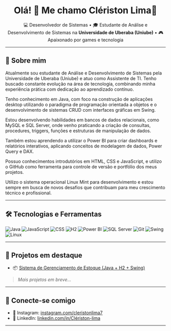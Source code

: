 <h1 align="center">Olá! 👋 Me chamo Clériston Lima🙋</h1>

<p align="center">
  💻 Desenvolvedor de Sistemas • 🎓 Estudante de Análise e Desenvolvimento de Sistemas na <strong>Universidade de Uberaba (Uniube)</strong> • 🎮 Apaixonado por games e tecnologia
</p>

---

## 🚀 Sobre mim

Atualmente sou estudante de Análise e Desenvolvimento de Sistemas pela Universidade de Uberaba (Uniube) e atuo como Assistente de TI. Tenho buscado constante evolução na área de tecnologia, combinando minha experiência prática com dedicação ao aprendizado contínuo.

Tenho conhecimento em Java, com foco na construção de aplicações desktop utilizando o paradigma de programação orientada a objetos e o desenvolvimento de sistemas CRUD com interfaces gráficas em Swing.

Estou desenvolvendo habilidades em bancos de dados relacionais, como MySQL e SQL Server, onde venho praticando a criação de consultas, procedures, triggers, funções e estruturas de manipulação de dados.

Também estou aprendendo a utilizar o Power BI para criar dashboards e relatórios interativos, aplicando conceitos de modelagem de dados, Power Query e DAX.

Possuo conhecimentos introdutórios em HTML, CSS e JavaScript, e utilizo o GitHub como ferramenta para controle de versão e portfólio dos meus projetos.

Utilizo o sistema operacional Linux Mint para desenvolvimento e estou sempre em busca de novos desafios que contribuam para meu crescimento técnico e profissional.

---

## 🛠️ Tecnologias e Ferramentas

![Java](https://img.shields.io/badge/Java-ED8B00?style=for-the-badge&logo=java&logoColor=white)
![JavaScript](https://img.shields.io/badge/JavaScript-F7DF1E?style=for-the-badge&logo=javascript&logoColor=black)
![CSS](https://img.shields.io/badge/CSS3-1572B6?style=for-the-badge&logo=css3&logoColor=white)
![H2](https://img.shields.io/badge/H2-007396?style=for-the-badge&logo=h2&logoColor=white)
![Power BI](https://img.shields.io/badge/Power%20BI-F2C811?style=for-the-badge&logo=powerbi&logoColor=black)
![SQL Server](https://img.shields.io/badge/SQL%20Server-CC2927?style=for-the-badge&logo=microsoftsqlserver&logoColor=white)
![Git](https://img.shields.io/badge/Git-F05032?style=for-the-badge&logo=git&logoColor=white)
![Swing](https://img.shields.io/badge/Swing-4B4B4B?style=for-the-badge&logo=java&logoColor=white)
![Linux](https://img.shields.io/badge/Linux-000000?style=for-the-badge&logo=linux&logoColor=white)

---

## 📌 Projetos em destaque

- 📦 [Sistema de Gerenciamento de Estoque (Java + H2 + Swing)](https://github.com/Cleristonl1m4/Projeto-de-Gerenciamento-de-Estoque-com-Java-e-h2)
> *Mais projetos em breve...*

---

## 📲 Conecte-se comigo
- 📸 Instagram: [instagram.com/cleristonlima7](https://instagram.com/cleristonlima7)
- 💼 LinkedIn: [linkedin.com/in/Clériston-lima](https://linkedin.com/in//clériston-lima-8723632b6)

---
